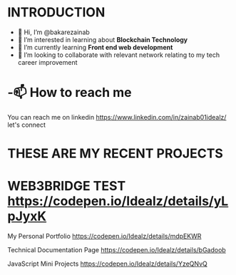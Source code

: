 # INTRODUCTION
-  👋 Hi, I’m @bakarezainab
- 👀 I’m interested in learning about **Blockchain Technology**
- 🌱 I’m currently learning **Front end web development**
- 💞️ I’m looking to collaborate with relevant network relating to my tech career improvement
 # -📫 How to reach me 
 You can reach me on linkedin 
 https://www.linkedin.com/in/zainab01idealz/ let's connect

<!---
bakarezainab/bakarezainab is a ✨ special ✨ repository because its `README.md` (this file) appears on your GitHub profile.
You can click the Preview link to take a look at your changes.
--->
# THESE ARE MY RECENT PROJECTS
# WEB3BRIDGE TEST https://codepen.io/Idealz/details/yLpJyxK






My Personal Portfolio    https://codepen.io/Idealz/details/mdpEKWR

Technical Documentation Page   https://codepen.io/Idealz/details/bGadoob

JavaScript Mini Projects    https://codepen.io/Idealz/details/YzeQNvQ
